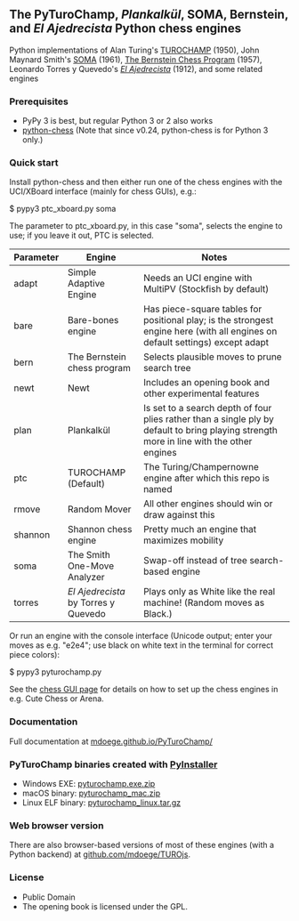 ## The PyTuroChamp, *Plankalkül*, SOMA, Bernstein, and *El Ajedrecista* Python chess engines

Python implementations of Alan Turing's [TUROCHAMP](https://chessprogramming.org/Turochamp) (1950), John Maynard Smith's [SOMA](https://chessprogramming.org/SOMA) (1961), [The Bernstein Chess Program](https://chessprogramming.org/The_Bernstein_Chess_Program) (1957), Leonardo Torres y Quevedo's [*El Ajedrecista*](https://en.wikipedia.org/wiki/El_Ajedrecista) (1912), and some related engines

### Prerequisites

* PyPy 3 is best, but regular Python 3 or 2 also works
* [python-chess](https://github.com/niklasf/python-chess) (Note that since v0.24, python-chess is for Python 3 only.)

### Quick start

Install python-chess and then either run one of the chess engines with the UCI/XBoard interface (mainly for chess GUIs), e.g.:

 $ pypy3 ptc_xboard.py soma

The parameter to ptc_xboard.py, in this case "soma", selects the engine to use; if you leave it out, PTC is selected.

| Parameter | Engine | Notes |
| ---       | ---    | ---   |
| adapt     | Simple Adaptive Engine | Needs an UCI engine with MultiPV (Stockfish by default) |
| bare      | Bare-bones engine | Has piece-square tables for positional play; is the strongest engine here (with all engines on default settings) except adapt |
| bern      | The Bernstein chess program | Selects plausible moves to prune search tree |
| newt      | Newt | Includes an opening book and other experimental features |
| plan      | Plankalkül | Is set to a search depth of four plies rather than a single ply by default to bring playing strength more in line with the other engines |
| ptc       | TUROCHAMP (Default) | The Turing/Champernowne engine after which this repo is named |
| rmove     | Random Mover | All other engines should win or draw against this |
| shannon   | Shannon chess engine | Pretty much an engine that maximizes mobility |
| soma      | The Smith One-Move Analyzer | Swap-off instead of tree search-based engine |
| torres    | *El Ajedrecista* by Torres y Quevedo | Plays only as White like the real machine! (Random moves as Black.) |

Or run an engine with the console interface (Unicode output; enter your moves as e.g. "e2e4"; use black on white text in the terminal for correct piece colors):

 $ pypy3 pyturochamp.py

See the [chess GUI page](http://mdoege.github.io/PyTuroChamp/gui.html) for details on how to set up the chess engines in e.g. Cute Chess or Arena.

### Documentation

Full documentation at [mdoege.github.io/PyTuroChamp/](http://mdoege.github.io/PyTuroChamp/)

### PyTuroChamp binaries created with [PyInstaller](https://github.com/pyinstaller/pyinstaller)

* Windows EXE: [pyturochamp.exe.zip](https://drive.google.com/open?id=1Tye_42KCrsTzMbKmUO6yp63CIGY5MJhn)
* macOS binary: [pyturochamp_mac.zip](https://drive.google.com/open?id=1OVESRVpugTCenzO6I6daIpQWPHlbr7wi)
* Linux ELF binary: [pyturochamp_linux.tar.gz](https://drive.google.com/open?id=1TrvkMkuuCsScVVR_PTzM_q5OmrOZZ5j0)

### Web browser version

There are also browser-based versions of most of these engines (with a Python backend) at [github.com/mdoege/TUROjs](https://github.com/mdoege/TUROjs).

### License

* Public Domain
* The opening book is licensed under the GPL.
